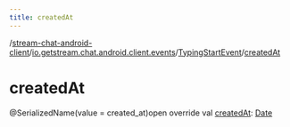 ```yaml
---
title: createdAt
---
```

/[stream-chat-android-client](../../index.md)/[io.getstream.chat.android.client.events](../index.md)/[TypingStartEvent](index.md)/[createdAt](createdAt.md)  
  
  
  
# createdAt  
@SerializedName(value = created_at)open override val [createdAt](createdAt.md): [Date](https://developer.android.com/reference/kotlin/java/util/Date.html)

